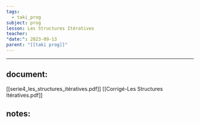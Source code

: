 ```yaml
---
tags:
  - taki_prog
subject: prog
lesson: Les Structures Itératives
teacher: 
"date:": 2023-09-13
parent: "[[taki prog]]"
---
```


---
## document:
[[serie4_les_structures_itératives.pdf]]
[[Corrigé-Les Structures Itératives.pdf]]
## notes: